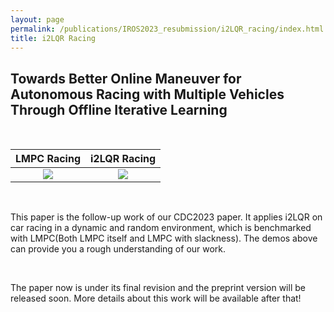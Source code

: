 ```yaml
---
layout: page
permalink: /publications/IROS2023_resubmission/i2LQR_racing/index.html
title: i2LQR Racing
---
```


## Towards Better Online Maneuver for Autonomous Racing with Multiple Vehicles Through Offline Iterative Learning

<br>

LMPC Racing             |  i2LQR Racing
:-------------------------:|:-------------------------:
![](https://yihanli126.github.io/publications/IROS2023_resubmission/lmpc_m_shape_testcase.gif)  |  ![](https://yihanli126.github.io/publications/IROS2023_resubmission/ilqr_m_shape_testcase.gif)

<br>

This paper is the follow-up work of our CDC2023 paper. It applies i2LQR on car racing in a dynamic and random environment, which is benchmarked with LMPC(Both LMPC itself and LMPC with slackness). The demos above can provide you a rough understanding of our work.

<br>

The paper now is under its final revision and the preprint version will be released soon. More details about this work will be available after that!